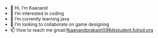 - 👋 Hi, I’m Kaanand
- 👀 I’m interested in coding
- 🌱 I’m currently learning java
- 💞️ I’m looking to collaborate on game designing
- 📫 How to reach me gmail:fkaanandprakash598@student.fuhsd.org

<!---
KanineIstheGoat/KanineIstheGoat is a ✨ special ✨ repository because its `README.md` (this file) appears on your GitHub profile.
You can click the Preview link to take a look at your changes.
--->
